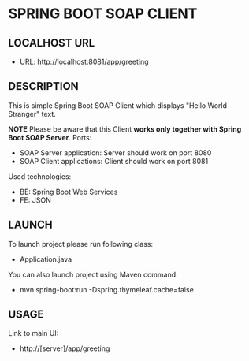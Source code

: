 SPRING BOOT SOAP CLIENT
=======================


LOCALHOST URL
-------------

* URL: http://localhost:8081/app/greeting


DESCRIPTION
-----------

This is simple Spring Boot SOAP Client which displays "Hello World Stranger" text. 

**NOTE** 
Please be aware that this Client **works only together with Spring Boot SOAP Server**. Ports:
* SOAP Server application: Server should work on port 8080
* SOAP Client applications: Client should work on port 8081 

Used technologies:
* BE: Spring Boot Web Services
* FE: JSON
  

LAUNCH
------

To launch project please run following class: 
* Application.java

You can also launch project using Maven command:
* mvn spring-boot:run -Dspring.thymeleaf.cache=false


USAGE
-----

Link to main UI:
* http://[server]/app/greeting